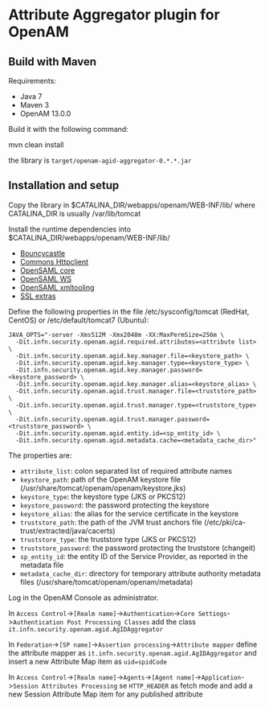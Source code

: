 # Attribute Aggregator plugin for OpenAM

## Build with Maven

Requirements:

- Java 7
- Maven 3
- OpenAM 13.0.0

Build it with the following command:

  mvn clean install
  
the library is `target/openam-agid-aggregator-0.*.*.jar`

## Installation and setup

Copy the library in $CATALINA_DIR/webapps/openam/WEB-INF/lib/
where CATALINA_DIR is usually /var/lib/tomcat

Install the runtime dependencies into $CATALINA_DIR/webapps/openam/WEB-INF/lib/
- [Bouncycastle](http://search.maven.org/remotecontent?filepath=org/bouncycastle/bcprov-jdk15on/1.51/bcprov-jdk15on-1.51.jar)
- [Commons Httpclient](http://search.maven.org/remotecontent?filepath=commons-httpclient/commons-httpclient/3.1/commons-httpclient-3.1.jar)
- [OpenSAML core](http://search.maven.org/remotecontent?filepath=org/opensaml/opensaml/2.6.4/opensaml-2.6.4.jar)
- [OpenSAML WS](http://search.maven.org/remotecontent?filepath=org/opensaml/openws/1.5.4/openws-1.5.4.jar)
- [OpenSAML xmltooling](http://search.maven.org/remotecontent?filepath=org/opensaml/xmltooling/1.4.4/xmltooling-1.4.4.jar)
- [SSL extras](http://search.maven.org/remotecontent?filepath=ca/juliusdavies/not-yet-commons-ssl/0.3.9/not-yet-commons-ssl-0.3.9.jar)

Define the following properties in the file /etc/sysconfig/tomcat (RedHat, CentOS) or /etc/default/tomcat7 (Ubuntu):
```
JAVA_OPTS="-server -Xms512M -Xmx2048m -XX:MaxPermSize=256m \
  -Dit.infn.security.openam.agid.required.attributes=<attribute list> \
  -Dit.infn.security.openam.agid.key.manager.file=<keystore_path> \
  -Dit.infn.security.openam.agid.key.manager.type=<keystore_type> \
  -Dit.infn.security.openam.agid.key.manager.password=<keystore_password> \
  -Dit.infn.security.openam.agid.key.manager.alias=<keystore_alias> \
  -Dit.infn.security.openam.agid.trust.manager.file=<truststore_path> \
  -Dit.infn.security.openam.agid.trust.manager.type=<truststore_type> \
  -Dit.infn.security.openam.agid.trust.manager.password=<truststore_password> \
  -Dit.infn.security.openam.agid.entity.id=<sp_entity_id> \
  -Dit.infn.security.openam.agid.metadata.cache=<metadata_cache_dir>"
```

The properties are:
- `attribute_list`: colon separated list of required attribute names
- `keystore_path`: path of the OpenAM keystore file (/usr/share/tomcat/openam/openam/keystore.jks)
- `keystore_type`: the keystore type (JKS or PKCS12)
- `keystore_password`: the password protecting the keystore
- `keystore_alias`: the alias for the service certificate in the keystore
- `truststore_path`: the path of the JVM trust anchors file (/etc/pki/ca-trust/extracted/java/cacerts)
- `truststore_type`: the truststore type (JKS or PKCS12)
- `truststore_password`: the password protecting the truststore (changeit)
- `sp_entity_id`: the entity ID of the Service Provider, as reported in the metadata file
- `metadata_cache_dir`: directory for temporary attribute authority metadata files (/usr/share/tomcat/openam/openam/metadata)


Log in the OpenAM Console as administrator.

In `Access Control`->`[Realm name]`->`Authentication`->`Core Settings`->`Authentication Post Processing Classes` add the class `it.infn.security.openam.agid.AgIDAggregator`

In `Federation`->`[SP name]`->`Assertion processing`->`Attribute mapper` define the attribute mapper as `it.infn.security.openam.agid.AgIDAggregator` and insert a new Attribute Map item as `uid=spidCode`

In `Access Control`->`[Realm name]`->`Agents`->`[Agent name]`->`Application`->`Session Attributes Processing` se `HTTP_HEADER` as fetch mode and add a new Session Attribute Map item for any published attribute 
